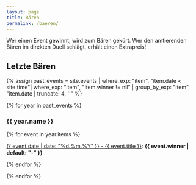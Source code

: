 ```yaml
---
layout: page
title: Bären
permalink: /baeren/
---
```


Wer einen Event gewinnt, wird zum Bären gekürt. Wer den amtierenden Bären im direkten Duell schlägt, erhält einen Extrapreis!

## Letzte Bären

{% assign past_events = site.events | where_exp: "item", "item.date < site.time"| where_exp: "item", "item.winner != nil" | group_by_exp: "item", "item.date | truncate: 4, ''" %}

{% for year in past_events %}

### {{ year.name }}

{% for event in year.items %}

<p>
    <a href="{{ event.url }}"><date>{{ event.date | date: "%d.%m.%Y" }}</date> - {{ event.title }}</a>: <strong>{{ event.winner | default: "-" }}</strong>
</p>

{% endfor %}

{% endfor %}
